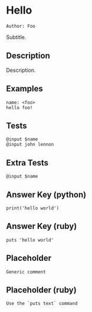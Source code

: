 Hello
=====

    Author: Foo

Subtitle.


Description
-----------

Description.


Examples
--------

    name: <foo>
    hello foo!
    
    
Tests
-----

    @input $name
    @input john lennon
    
    
Extra Tests
-----------

    @input $name
    
    
Answer Key (python)
-------------------

    print('hello world')


Answer Key (ruby)
-----------------

    puts 'hello world'


Placeholder
-----------

    Generic comment
    

Placeholder (ruby)
------------------

    Use the `puts text` command
